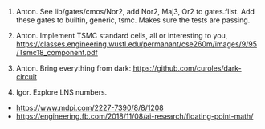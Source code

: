 1. Anton. See lib/gates/cmos/Nor2, add Nor2, Maj3, Or2 to gates.flist.
Add these gates to builtin, generic, tsmc. Makes sure the tests are passing.

2. Anton. Implement TSMC standard cells, all or interesting to you,
https://classes.engineering.wustl.edu/permanant/cse260m/images/9/95/Tsmc18_component.pdf

3. Anton. Bring everything from dark:
https://github.com/curoles/dark-circuit

4. Igor. Explore LNS numbers.
- https://www.mdpi.com/2227-7390/8/8/1208
- https://engineering.fb.com/2018/11/08/ai-research/floating-point-math/